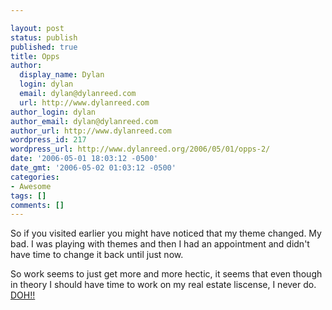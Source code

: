 ```yaml
---

layout: post
status: publish
published: true
title: Opps
author:
  display_name: Dylan
  login: dylan
  email: dylan@dylanreed.com
  url: http://www.dylanreed.com
author_login: dylan
author_email: dylan@dylanreed.com
author_url: http://www.dylanreed.com
wordpress_id: 217
wordpress_url: http://www.dylanreed.org/2006/05/01/opps-2/
date: '2006-05-01 18:03:12 -0500'
date_gmt: '2006-05-02 01:03:12 -0500'
categories:
- Awesome
tags: []
comments: []
---
```


So if you visited earlier you might have noticed that my theme changed. My bad. I was playing with themes and then I had an appointment and didn't have time to change it back until just now.

So work seems to just get more and more hectic, it seems that even though in theory I should have time to work on my real estate liscense, I never do. [DOH!!][1]

   [1]: http://www.thatvideosite.com/view/2178.html

